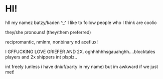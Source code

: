 # HI!

hII my namez batzy/kaden ^_^ I like to follow people who I think are coolio

they/she pronouns! (they/them preferred)

recipromantic, nmlnm, nonbinary nd aceflux!

I  GFFUCKING LOVE GRIEFER AND 2X. oghhhhhhsgauahghh....blocktales players and 2x shippers int plsplz..

int freely (unless i have dniuf/party in my name) but im awkward if we just met!
